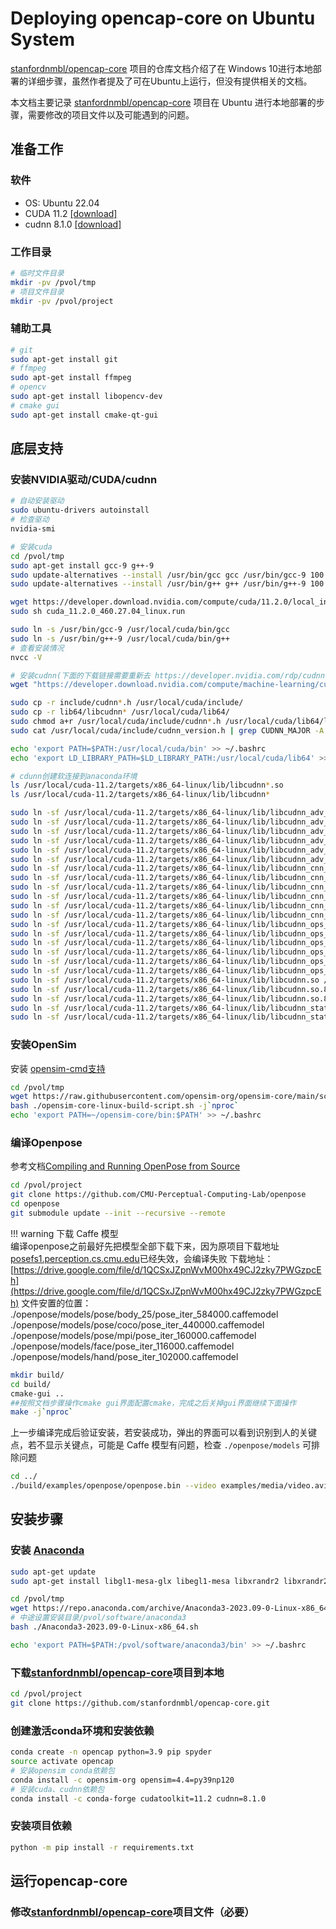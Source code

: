 # Deploying opencap-core on Ubuntu System

[stanfordnmbl/opencap-core](https://github.com/stanfordnmbl/opencap-core) 项目的仓库文档介绍了在 Windows 10进行本地部署的详细步骤，虽然作者提及了可在Ubuntu上运行，但没有提供相关的文档。

本文档主要记录 [stanfordnmbl/opencap-core](https://github.com/stanfordnmbl/opencap-core) 项目在 Ubuntu 进行本地部署的步骤，需要修改的项目文件以及可能遇到的问题。

## 准备工作

### 软件

- OS: Ubuntu 22.04
- CUDA 11.2 [[download]](https://developer.nvidia.com/cuda-downloads)
- cudnn 8.1.0 [[download]](https://developer.nvidia.com/rdp/cudnn-archive)

### 工作目录

```sh
# 临时文件目录
mkdir -pv /pvol/tmp
# 项目文件目录
mkdir -pv /pvol/project
```

### 辅助工具

```sh
# git
sudo apt-get install git
# ffmpeg
sudo apt-get install ffmpeg
# opencv
sudo apt-get install libopencv-dev
# cmake gui
sudo apt-get install cmake-qt-gui
```

## 底层支持

### 安装NVIDIA驱动/CUDA/cudnn

```sh
# 自动安装驱动
sudo ubuntu-drivers autoinstall
# 检查驱动
nvidia-smi

# 安装cuda
cd /pvol/tmp
sudo apt-get install gcc-9 g++-9
sudo update-alternatives --install /usr/bin/gcc gcc /usr/bin/gcc-9 100
sudo update-alternatives --install /usr/bin/g++ g++ /usr/bin/g++-9 100

wget https://developer.download.nvidia.com/compute/cuda/11.2.0/local_installers/cuda_11.2.0_460.27.04_linux.run
sudo sh cuda_11.2.0_460.27.04_linux.run

sudo ln -s /usr/bin/gcc-9 /usr/local/cuda/bin/gcc
sudo ln -s /usr/bin/g++-9 /usr/local/cuda/bin/g++
# 查看安装情况
nvcc -V

# 安装cudnn(下面的下载链接需要重新去 https://developer.nvidia.com/rdp/cudnn-archive 获取)
wget "https://developer.download.nvidia.com/compute/machine-learning/cudnn/secure/8.1.0.77/11.2_20210127/cudnn-11.2-linux-x64-v8.1.0.77.tgz?XXXXX" -O cudnn8.1.tgz

sudo cp -r include/cudnn*.h /usr/local/cuda/include/
sudo cp -r lib64/libcudnn* /usr/local/cuda/lib64/
sudo chmod a+r /usr/local/cuda/include/cudnn*.h /usr/local/cuda/lib64/libcudnn*
sudo cat /usr/local/cuda/include/cudnn_version.h | grep CUDNN_MAJOR -A 2

echo 'export PATH=$PATH:/usr/local/cuda/bin' >> ~/.bashrc
echo 'export LD_LIBRARY_PATH=$LD_LIBRARY_PATH:/usr/local/cuda/lib64' >> ~/.bashrc

# cdunn创建软连接到anaconda环境
ls /usr/local/cuda-11.2/targets/x86_64-linux/lib/libcudnn*.so
ls /usr/local/cuda-11.2/targets/x86_64-linux/lib/libcudnn*

sudo ln -sf /usr/local/cuda-11.2/targets/x86_64-linux/lib/libcudnn_adv_infer.so /pvol/software/anaconda3/envs/opencap/bin/../lib/libcudnn_adv_infer.so
sudo ln -sf /usr/local/cuda-11.2/targets/x86_64-linux/lib/libcudnn_adv_infer.so.8 /pvol/software/anaconda3/envs/opencap/bin/../lib/libcudnn_adv_infer.so.8
sudo ln -sf /usr/local/cuda-11.2/targets/x86_64-linux/lib/libcudnn_adv_infer.so.8.1.0 /pvol/software/anaconda3/envs/opencap/bin/../lib/libcudnn_adv_infer.so.8.1.0
sudo ln -sf /usr/local/cuda-11.2/targets/x86_64-linux/lib/libcudnn_adv_train.so /pvol/software/anaconda3/envs/opencap/bin/../lib/libcudnn_adv_train.so
sudo ln -sf /usr/local/cuda-11.2/targets/x86_64-linux/lib/libcudnn_adv_train.so.8 /pvol/software/anaconda3/envs/opencap/bin/../lib/libcudnn_adv_train.so.8
sudo ln -sf /usr/local/cuda-11.2/targets/x86_64-linux/lib/libcudnn_adv_train.so.8.1.0 /pvol/software/anaconda3/envs/opencap/bin/../lib/libcudnn_adv_train.so.8.1.0
sudo ln -sf /usr/local/cuda-11.2/targets/x86_64-linux/lib/libcudnn_cnn_infer.so /pvol/software/anaconda3/envs/opencap/bin/../lib/libcudnn_cnn_infer.so
sudo ln -sf /usr/local/cuda-11.2/targets/x86_64-linux/lib/libcudnn_cnn_infer.so.8 /pvol/software/anaconda3/envs/opencap/bin/../lib/libcudnn_cnn_infer.so.8
sudo ln -sf /usr/local/cuda-11.2/targets/x86_64-linux/lib/libcudnn_cnn_infer.so.8.1.0 /pvol/software/anaconda3/envs/opencap/bin/../lib/libcudnn_cnn_infer.so.8.1.0
sudo ln -sf /usr/local/cuda-11.2/targets/x86_64-linux/lib/libcudnn_cnn_train.so /pvol/software/anaconda3/envs/opencap/bin/../lib/libcudnn_cnn_train.so
sudo ln -sf /usr/local/cuda-11.2/targets/x86_64-linux/lib/libcudnn_cnn_train.so.8 /pvol/software/anaconda3/envs/opencap/bin/../lib/libcudnn_cnn_train.so.8
sudo ln -sf /usr/local/cuda-11.2/targets/x86_64-linux/lib/libcudnn_cnn_train.so.8.1.0 /pvol/software/anaconda3/envs/opencap/bin/../lib/libcudnn_cnn_train.so.8.1.0
sudo ln -sf /usr/local/cuda-11.2/targets/x86_64-linux/lib/libcudnn_ops_infer.so /pvol/software/anaconda3/envs/opencap/bin/../lib/libcudnn_ops_infer.so
sudo ln -sf /usr/local/cuda-11.2/targets/x86_64-linux/lib/libcudnn_ops_infer.so.8 /pvol/software/anaconda3/envs/opencap/bin/../lib/libcudnn_ops_infer.so.8
sudo ln -sf /usr/local/cuda-11.2/targets/x86_64-linux/lib/libcudnn_ops_infer.so.8.1.0 /pvol/software/anaconda3/envs/opencap/bin/../lib/libcudnn_ops_infer.so.8.1.0
sudo ln -sf /usr/local/cuda-11.2/targets/x86_64-linux/lib/libcudnn_ops_train.so /pvol/software/anaconda3/envs/opencap/bin/../lib/libcudnn_ops_train.so
sudo ln -sf /usr/local/cuda-11.2/targets/x86_64-linux/lib/libcudnn_ops_train.so.8 /pvol/software/anaconda3/envs/opencap/bin/../lib/libcudnn_ops_train.so.8
sudo ln -sf /usr/local/cuda-11.2/targets/x86_64-linux/lib/libcudnn_ops_train.so.8.1.0 /pvol/software/anaconda3/envs/opencap/bin/../lib/libcudnn_ops_train.so.8.1.0
sudo ln -sf /usr/local/cuda-11.2/targets/x86_64-linux/lib/libcudnn.so /pvol/software/anaconda3/envs/opencap/bin/../lib/libcudnn.so
sudo ln -sf /usr/local/cuda-11.2/targets/x86_64-linux/lib/libcudnn.so.8 /pvol/software/anaconda3/envs/opencap/bin/../lib/libcudnn.so.8
sudo ln -sf /usr/local/cuda-11.2/targets/x86_64-linux/lib/libcudnn.so.8.1.0 /pvol/software/anaconda3/envs/opencap/bin/../lib/libcudnn.so.8.1.0
sudo ln -sf /usr/local/cuda-11.2/targets/x86_64-linux/lib/libcudnn_static.a /pvol/software/anaconda3/envs/opencap/bin/../lib/libcudnn_static.a
sudo ln -sf /usr/local/cuda-11.2/targets/x86_64-linux/lib/libcudnn_static_v8.a /pvol/software/anaconda3/envs/opencap/bin/../lib/libcudnn_static_v8.a
```

### 安装OpenSim

安装 [opensim-cmd支持](https://github.com/opensim-org/opensim-core/wiki/Build-Instructions#linux)

```sh
cd /pvol/tmp
wget https://raw.githubusercontent.com/opensim-org/opensim-core/main/scripts/build/opensim-core-linux-build-script.sh
bash ./opensim-core-linux-build-script.sh -j`nproc`
echo 'export PATH=~/opensim-core/bin:$PATH' >> ~/.bashrc
```

### 编译Openpose

参考文档[Compiling and Running OpenPose from Source](https://github.com/CMU-Perceptual-Computing-Lab/openpose/blob/master/doc/installation/0_index.md#compiling-and-running-openpose-from-source)

```sh
cd /pvol/project
git clone https://github.com/CMU-Perceptual-Computing-Lab/openpose
cd openpose
git submodule update --init --recursive --remote

```

!!! warning 下载 Caffe 模型  
    编译openpose之前最好先把模型全部下载下来，因为原项目下载地址[posefs1.perception.cs.cmu.edu](http://posefs1.perception.cs.cmu.edu)已经失效，会编译失败
    下载地址：[https://drive.google.com/file/d/1QCSxJZpnWvM00hx49CJ2zky7PWGzpcEh](https://drive.google.com/file/d/1QCSxJZpnWvM00hx49CJ2zky7PWGzpcEh)
    文件安置的位置： 
    ./openpose/models/pose/body_25/pose_iter_584000.caffemodel  
    ./openpose/models/pose/coco/pose_iter_440000.caffemodel  
    ./openpose/models/pose/mpi/pose_iter_160000.caffemodel  
    ./openpose/models/face/pose_iter_116000.caffemodel  
    ./openpose/models/hand/pose_iter_102000.caffemodel

```sh
mkdir build/
cd build/
cmake-gui ..
##按照文档步骤操作cmake gui界面配置cmake，完成之后关掉gui界面继续下面操作
make -j`nproc`
```

上一步编译完成后验证安装，若安装成功，弹出的界面可以看到识别到人的关键点，若不显示关键点，可能是 Caffe 模型有问题，检查 `./openpose/models` 可排除问题

```sh
cd ../
./build/examples/openpose/openpose.bin --video examples/media/video.avi --net_resolution "128x-1"
```

## 安装步骤

### 安装 [Anaconda](https://docs.anaconda.com/free/anaconda/install/linux/)

```sh
sudo apt-get update
sudo apt-get install libgl1-mesa-glx libegl1-mesa libxrandr2 libxrandr2 libxss1 libxcursor1 libxcomposite1 libasound2 libxi6 libxtst6

cd /pvol/tmp
wget https://repo.anaconda.com/archive/Anaconda3-2023.09-0-Linux-x86_64.sh
# 中途设置安装目录/pvol/software/anaconda3
bash ./Anaconda3-2023.09-0-Linux-x86_64.sh

echo 'export PATH=$PATH:/pvol/software/anaconda3/bin' >> ~/.bashrc
```

### 下载[stanfordnmbl/opencap-core](https://github.com/stanfordnmbl/opencap-core)项目到本地

```sh
cd /pvol/project
git clone https://github.com/stanfordnmbl/opencap-core.git
```

### 创建激活conda环境和安装依赖

```sh
conda create -n opencap python=3.9 pip spyder
source activate opencap
# 安装opensim conda依赖包
conda install -c opensim-org opensim=4.4=py39np120
# 安装cuda、cudnn依赖包
conda install -c conda-forge cudatoolkit=11.2 cudnn=8.1.0
```

### 安装项目依赖

```sh
python -m pip install -r requirements.txt
```

## 运行opencap-core

### 修改[stanfordnmbl/opencap-core](https://github.com/stanfordnmbl/opencap-core)项目文件（必要）
